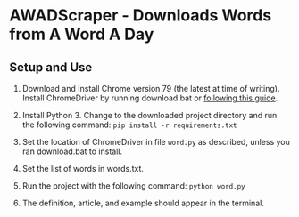 # AWADScraper - Downloads Words from A Word A Day

## Setup and Use

1. Download and Install Chrome version 79 (the latest at time of writing). Install ChromeDriver by running download.bat or [following this guide](https://chromedriver.chromium.org/getting-started).

2. Install Python 3. Change to the downloaded project directory and run the following command:
`pip install -r requirements.txt`

3. Set the location of ChromeDriver in file `word.py` as described, unless you ran download.bat to install.

4. Set the list of words in words.txt.

5. Run the project with the following command:
`python word.py`

6. The definition, article, and example should appear in the terminal.
